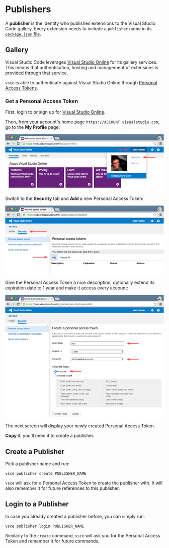 # Publishers

A **publisher** is the identity who publishes extensions to the Visual Studio Code
gallery. Every extension needs to include a `publisher` name in its [`package.json`
file](manifest.md).

## Gallery

Visual Studio Code leverages
[Visual Studio Online](https://www.visualstudio.com/products/what-is-visual-studio-online-vs)
for its gallery services. This means that authentication, hosting and
management of extensions is provided through that service.

`vsce` is able to authenticate against Visual Studio Online through
[Personal Access Tokens](https://www.visualstudio.com/en-us/news/2015-jul-7-vso.aspx).

### Get a Personal Access Token

First, login to or sign up for
[Visual Studio Online](https://www.visualstudio.com/en-us/get-started/setup/sign-up-for-visual-studio-online).

Then, from your account's home page `https://ACCOUNT.visualstudio.com`, go to
the **My Profile** page:

![1](images/publishers1.png)

Switch to the **Security** tab and **Add** a new Personal Access Token:

![2](images/publishers2.png)

Give the Personal Access Token a nice description, optionally extend its 
expiration date to 1 year and make it access every account:

![3](images/publishers3.png)

The next screen will display your newly created Personal Access Token.

**Copy** it, you'll need it to create a publisher.

## Create a Publisher

Pick a publisher name and run:

```
vsce publisher create PUBLISHER_NAME
```

`vsce` will ask for a Personal Access Token to create the publisher with. It will
also remember it for future references to this publisher.

## Login to a Publisher

In case you already created a publisher before, you can simply run:

```
vsce publisher login PUBLISHER_NAME
```

Similarly to the `create` command, `vsce` will ask you for the Personal Access Token
and remember it for future commands.
